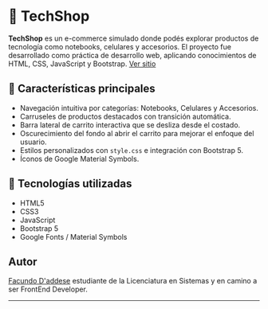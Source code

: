 # 🛒 TechShop

**TechShop** es un e-commerce simulado donde podés explorar productos de tecnología como notebooks, celulares y accesorios. El proyecto fue desarrollado como práctica de desarrollo web, aplicando conocimientos de HTML, CSS, JavaScript y Bootstrap. [Ver sitio](https://facudaddese.github.io/e-commerce/)

## 🚀 Características principales

- Navegación intuitiva por categorías: Notebooks, Celulares y Accesorios.
- Carruseles de productos destacados con transición automática.
- Barra lateral de carrito interactiva que se desliza desde el costado.
- Oscurecimiento del fondo al abrir el carrito para mejorar el enfoque del usuario.
- Estilos personalizados con `style.css` e integración con Bootstrap 5.
- Íconos de Google Material Symbols.

## 🧰 Tecnologías utilizadas

- HTML5
- CSS3
- JavaScript
- Bootstrap 5
- Google Fonts / Material Symbols

## Autor

[Facundo D'addese](https://www.linkedin.com/in/facundo-d-addese-797b241aa/) estudiante de la Licenciatura en Sistemas y en camino a ser FrontEnd Developer.

---


